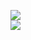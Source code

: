 [![](https://img.shields.io/badge/Made%20With-Github%20Spray-lightgrey.svg?style=for-the-badge&logo=github)](https://github.com/Annihil/github-spray#312)  
[![](https://i.imgur.com/2DrTn0Z.gif)](https://github.com/Annihil/github-spray)